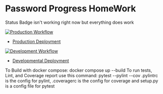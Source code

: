 # Password Progress HomeWork

Status Badge isn't working right now
but everything does work

[![Production Workflow](https://github.com/MaxLozada/PasswordProg/actions/workflows/prod.yml/badge.svg)](https://github.com/MaxLozada/PasswordProg/actions/workflows/prod.yml)

* [Production Deployment](https://pwdprogressprod.herokuapp.com/)


[![Development Workflow](https://github.com/MaxLozada/PasswordProg/actions/workflows/dev.yml/badge.svg)](https://github.com/MaxLozada/PasswordProg/actions/workflows/dev.yml)

* [Developmental Deployment](https://pwdprogressdev.herokuapp.com/)


To Build with docker compose: docker compose up --build
To run tests, Lint, and Coverage report use this command: pytest --pylint --cov
.pylintrc is the config for pylint, .coveragerc is the config for coverage and setup.py is a config file for pytest
